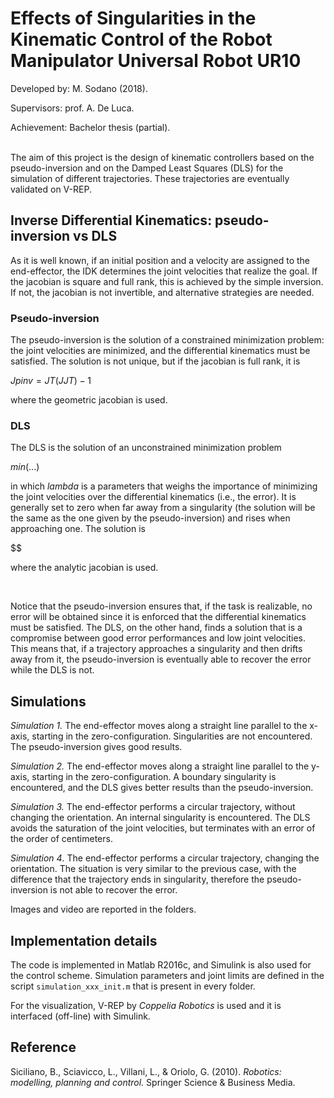 # Effects of Singularities in the Kinematic Control of the Robot Manipulator Universal Robot UR10
Developed by: M. Sodano (2018).

Supervisors: prof. A. De Luca.

Achievement: Bachelor thesis (partial). \
<br>

The aim of this project is the design of kinematic controllers based on the pseudo-inversion and on the Damped Least Squares (DLS) for the simulation of different trajectories. These trajectories are eventually validated on V-REP.

## Inverse Differential Kinematics: pseudo-inversion vs DLS
As it is well known, if an initial position and a velocity are assigned to the end-effector, the IDK determines the joint velocities that realize the goal. If the jacobian is square and full rank, this is achieved by the simple inversion. If not, the jacobian is not invertible, and alternative strategies are needed.

### Pseudo-inversion
The pseudo-inversion is the solution of a constrained minimization problem: the joint velocities are minimized, and the differential kinematics must be satisfied. The solution is not unique, but if the jacobian is full rank, it is

$Jpinv = JT (J JT) -1$

where the geometric jacobian is used.

### DLS
The DLS is the solution of an unconstrained minimization problem

$min(...)$

in which $lambda$ is a parameters that weighs the importance of minimizing the joint velocities over the differential kinematics (i.e., the error). It is generally set to zero when far away from a singularity (the solution will be the same as the one given by the pseudo-inversion) and rises when approaching one. The solution is

$$

where the analytic jacobian is used. 

<br> 

Notice that the pseudo-inversion ensures that, if the task is realizable, no error will be obtained since it is enforced that the differential kinematics must be satisfied. The DLS, on the other hand, finds a solution that is a compromise between good error performances and low joint velocities. This means that, if a trajectory approaches a singularity and then drifts away from it, the pseudo-inversion is eventually able to recover the error while the DLS is not.

## Simulations
*Simulation 1.* The end-effector moves along a straight line parallel to the x-axis, starting in the zero-configuration. Singularities are not encountered. The pseudo-inversion gives good results.

*Simulation 2.* The end-effector moves along a straight line parallel to the y-axis, starting in the zero-configuration. A boundary singularity is encountered, and the DLS gives better results than the pseudo-inversion.

*Simulation 3.* The end-effector performs a circular trajectory, without changing the orientation. An internal singularity is encountered. The DLS avoids the saturation of the joint velocities, but terminates with an error of the order of centimeters.

*Simulation 4*. The end-effector performs a circular trajectory, changing the orientation. The situation is very similar to the previous case, with the difference that the trajectory ends in singularity, therefore the pseudo-inversion is not able to recover the error.

Images and video are reported in the folders.

## Implementation details
The code is implemented in Matlab R2016c, and Simulink is also used for the control scheme. Simulation parameters and joint limits are defined in the script `simulation_xxx_init.m` that is present in every folder. 

For the visualization, V-REP by *Coppelia Robotics* is used and it is interfaced (off-line) with Simulink.

## Reference
Siciliano, B., Sciavicco, L., Villani, L., & Oriolo, G. (2010). *Robotics: modelling, planning and control.* Springer Science & Business Media.
